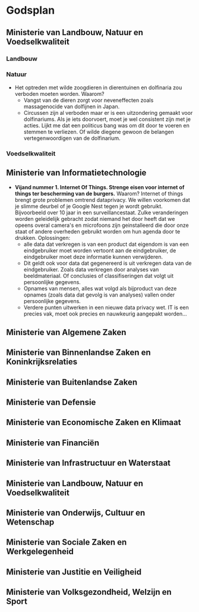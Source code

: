# Godsplan

## Ministerie van Landbouw, Natuur en Voedselkwaliteit
### Landbouw
### Natuur
- Het optreden met wilde zoogdieren in dierentuinen en dolfinaria zou verboden moeten worden. Waarom?
    - Vangst van de dieren zorgt voor neveneffecten zoals massagenocide van dolfijnen in Japan. 
    - Circussen zijn al verboden maar er is een uitzondering gemaakt voor dolfinariums. Als je iets doorvoert, moet je wel consistent zijn met je acties. Lijkt me dat een politicus bang was om dit door te voeren en stemmen te verliezen. Of wilde diegene gewoon de belangen vertegenwoordigen van de dolfinarium.
### Voedselkwaliteit

## Ministerie van Informatietechnologie
- **Vijand nummer 1. Internet Of Things. Strenge eisen voor internet of things ter bescherming van de burgers.**
Waarom?
Internet of things brengt grote problemen omtrend dataprivacy. 
    We willen voorkomen dat je slimme deurbel of je Google Nest tegen je wordt gebruikt. Bijvoorbeeld over 10 jaar in een surveillancestaat. Zulke veranderingen worden geleidelijk gebracht zodat niemand het door heeft dat we opeens overal camera's en microfoons zijn geinstalleerd die door onze staat of andere overheden gebruikt worden om hun agenda door te drukken. 
Oplossingen:
   - alle data dat verkregen is van een product dat eigendom is van een eindgebruiker moet worden vertoont aan de eindgebruiker, de eindgebruiker moet deze informatie kunnen verwijderen. 
   - Dit geldt ook voor data dat gegenereerd is uit verkregen data van de eindgebruiker. Zoals data verkregen door analyses van beeldmateriaal. Of conclusies of classifiseringen dat volgt uit persoonlijke gegevens. 
   - Opnames van mensen, alles wat volgd als bijproduct van deze opnames (zoals data dat gevolg is van analyses)  vallen onder persoonlijke gegevens. 
   - Verdere punten uitwerken in een nieuwe data privacy wet. IT is een precies vak, moet ook precies en nauwkeurig aangepakt worden...


## Ministerie van Algemene Zaken
## Ministerie van Binnenlandse Zaken en Koninkrijksrelaties
## Ministerie van Buitenlandse Zaken
## Ministerie van Defensie
## Ministerie van Economische Zaken en Klimaat
## Ministerie van Financiën
## Ministerie van Infrastructuur en Waterstaat
## Ministerie van Landbouw, Natuur en Voedselkwaliteit
## Ministerie van Onderwijs, Cultuur en Wetenschap
## Ministerie van Sociale Zaken en Werkgelegenheid
## Ministerie van Justitie en Veiligheid
## Ministerie van Volksgezondheid, Welzijn en Sport




